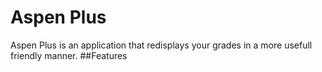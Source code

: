 # Aspen Plus
Aspen Plus is an application that redisplays your grades in a more usefull friendly manner.
##Features
